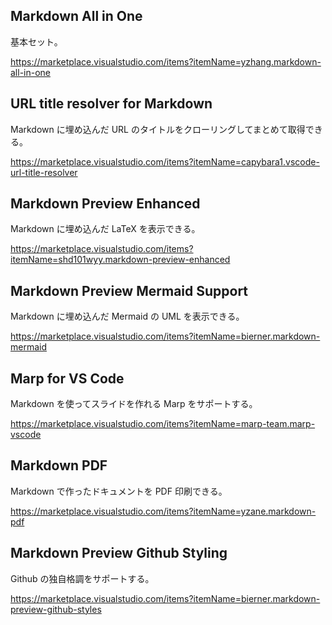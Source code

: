 ## Markdown All in One

基本セット。

https://marketplace.visualstudio.com/items?itemName=yzhang.markdown-all-in-one

## URL title resolver for Markdown

Markdown に埋め込んだ URL のタイトルをクローリングしてまとめて取得できる。

https://marketplace.visualstudio.com/items?itemName=capybara1.vscode-url-title-resolver

## Markdown Preview Enhanced

Markdown に埋め込んだ LaTeX を表示できる。

https://marketplace.visualstudio.com/items?itemName=shd101wyy.markdown-preview-enhanced

## Markdown Preview Mermaid Support

Markdown に埋め込んだ Mermaid の UML を表示できる。

https://marketplace.visualstudio.com/items?itemName=bierner.markdown-mermaid

## Marp for VS Code

Markdown を使ってスライドを作れる Marp をサポートする。

https://marketplace.visualstudio.com/items?itemName=marp-team.marp-vscode

## Markdown PDF

Markdown で作ったドキュメントを PDF 印刷できる。

https://marketplace.visualstudio.com/items?itemName=yzane.markdown-pdf

## Markdown Preview Github Styling

Github の独自格調をサポートする。

https://marketplace.visualstudio.com/items?itemName=bierner.markdown-preview-github-styles
